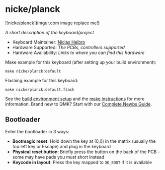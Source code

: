 # nicke/planck

![nicke/planck](imgur.com image replace me!)

*A short description of the keyboard/project*

* Keyboard Maintainer: [Niclas Helbro](https://github.com/n1ck3)
* Hardware Supported: *The PCBs, controllers supported*
* Hardware Availability: *Links to where you can find this hardware*

Make example for this keyboard (after setting up your build environment):

    make nicke/planck:default

Flashing example for this keyboard:

    make nicke/planck:default:flash

See the [build environment setup](https://docs.qmk.fm/#/getting_started_build_tools) and the [make instructions](https://docs.qmk.fm/#/getting_started_make_guide) for more information. Brand new to QMK? Start with our [Complete Newbs Guide](https://docs.qmk.fm/#/newbs).

## Bootloader

Enter the bootloader in 3 ways:

* **Bootmagic reset**: Hold down the key at (0,0) in the matrix (usually the top left key or Escape) and plug in the keyboard
* **Physical reset button**: Briefly press the button on the back of the PCB - some may have pads you must short instead
* **Keycode in layout**: Press the key mapped to `QK_BOOT` if it is available
